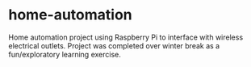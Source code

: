 # home-automation

Home automation project using Raspberry Pi to interface with wireless electrical outlets.
Project was completed over winter break as a fun/exploratory learning exercise.
